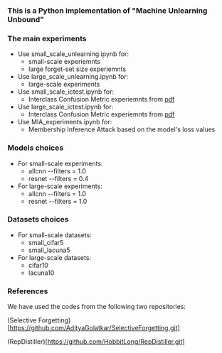 ### This is a Python implementation of "Machine Unlearning Unbound"

### The main experiments
- Use small_scale_unlearning.ipynb for:
  - small-scale experiemnts
  - large forget-set size experiemnts
- Use large_scale_unlearning.ipynb for:
  - large-scale experiments
- Use small_scale_ictest.ipynb for:
  - Interclass Confusion Metric experiemnts from [pdf](https://arxiv.org/pdf/2201.06640.pdf)
- Use large_scale_ictest.ipynb for:
  - Interclass Confusion Metric experiemnts from [pdf](https://arxiv.org/pdf/2201.06640.pdf)
- Use MIA_experiments.ipynb for:
  - Membership Inference Attack based on the model's loss values

### Models choices
- For small-scale experiments:
  - allcnn --filters = 1.0
  - resnet --filters = 0.4
- For large-scale experiments:
  - allcnn --filters = 1.0
  - resnet --filters = 1.0
  
### Datasets choices
- For small-scale datasets:
  - small_cifar5
  - small_lacuna5
- For large-scale datasets:
  - cifar10
  - lacuna10

### References
We have used the codes from the following two repositories:

(Selective Forgetting)[https://github.com/AdityaGolatkar/SelectiveForgetting.git]

(RepDistiller)[https://github.com/HobbitLong/RepDistiller.git]

